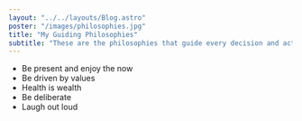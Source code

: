 ```yaml
---
layout: "../../layouts/Blog.astro"
poster: "/images/philosophies.jpg"
title: "My Guiding Philosophies"
subtitle: "These are the philosophies that guide every decision and action I make."
---
```








- Be present and enjoy the now
- Be driven by values
- Health is wealth
- Be deliberate
- Laugh out loud